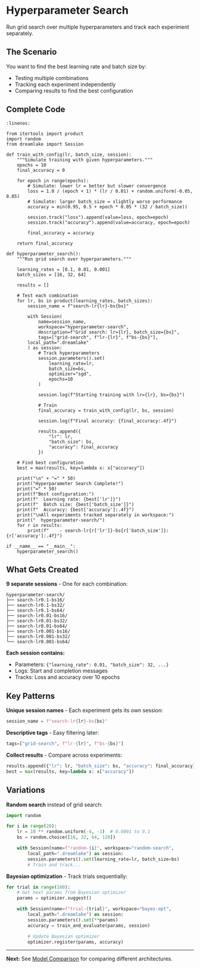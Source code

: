 # Hyperparameter Search

Run grid search over multiple hyperparameters and track each experiment separately.

## The Scenario

You want to find the best learning rate and batch size by:
- Testing multiple combinations
- Tracking each experiment independently
- Comparing results to find the best configuration

## Complete Code

```{code-block} python
:linenos:

from itertools import product
import random
from dreamlake import Session

def train_with_config(lr, batch_size, session):
    """Simulate training with given hyperparameters."""
    epochs = 10
    final_accuracy = 0

    for epoch in range(epochs):
        # Simulate: lower lr = better but slower convergence
        loss = 1.0 / (epoch + 1) * (lr / 0.01) + random.uniform(-0.05, 0.05)
        # Simulate: larger batch_size = slightly worse performance
        accuracy = min(0.95, 0.5 + epoch * 0.05 * (32 / batch_size))

        session.track("loss").append(value=loss, epoch=epoch)
        session.track("accuracy").append(value=accuracy, epoch=epoch)

        final_accuracy = accuracy

    return final_accuracy

def hyperparameter_search():
    """Run grid search over hyperparameters."""

    learning_rates = [0.1, 0.01, 0.001]
    batch_sizes = [16, 32, 64]

    results = []

    # Test each combination
    for lr, bs in product(learning_rates, batch_sizes):
        session_name = f"search-lr{lr}-bs{bs}"

        with Session(
            name=session_name,
            workspace="hyperparameter-search",
            description=f"Grid search: lr={lr}, batch_size={bs}",
            tags=["grid-search", f"lr-{lr}", f"bs-{bs}"],
        local_path=".dreamlake"
        ) as session:
            # Track hyperparameters
            session.parameters().set(
                learning_rate=lr,
                batch_size=bs,
                optimizer="sgd",
                epochs=10
            )

            session.log(f"Starting training with lr={lr}, bs={bs}")

            # Train
            final_accuracy = train_with_config(lr, bs, session)

            session.log(f"Final accuracy: {final_accuracy:.4f}")

            results.append({
                "lr": lr,
                "batch_size": bs,
                "accuracy": final_accuracy
            })

    # Find best configuration
    best = max(results, key=lambda x: x["accuracy"])

    print("\n" + "=" * 50)
    print("Hyperparameter Search Complete!")
    print("=" * 50)
    print(f"Best configuration:")
    print(f"  Learning rate: {best['lr']}")
    print(f"  Batch size: {best['batch_size']}")
    print(f"  Accuracy: {best['accuracy']:.4f}")
    print("\nAll experiments tracked separately in workspace:")
    print("  hyperparameter-search/")
    for r in results:
        print(f"    - search-lr{r['lr']}-bs{r['batch_size']}: {r['accuracy']:.4f}")

if __name__ == "__main__":
    hyperparameter_search()
```

## What Gets Created

**9 separate sessions** - One for each combination:
```
hyperparameter-search/
├── search-lr0.1-bs16/
├── search-lr0.1-bs32/
├── search-lr0.1-bs64/
├── search-lr0.01-bs16/
├── search-lr0.01-bs32/
├── search-lr0.01-bs64/
├── search-lr0.001-bs16/
├── search-lr0.001-bs32/
└── search-lr0.001-bs64/
```

**Each session contains:**
- Parameters: `{"learning_rate": 0.01, "batch_size": 32, ...}`
- Logs: Start and completion messages
- Tracks: Loss and accuracy over 10 epochs

## Key Patterns

**Unique session names** - Each experiment gets its own session:
```python
session_name = f"search-lr{lr}-bs{bs}"
```

**Descriptive tags** - Easy filtering later:
```python
tags=["grid-search", f"lr-{lr}", f"bs-{bs}"]
```

**Collect results** - Compare across experiments:
```python
results.append({"lr": lr, "batch_size": bs, "accuracy": final_accuracy})
best = max(results, key=lambda x: x["accuracy"])
```

## Variations

**Random search** instead of grid search:
```python
import random

for i in range(20):
    lr = 10 ** random.uniform(-4, -1)  # 0.0001 to 0.1
    bs = random.choice([16, 32, 64, 128])

    with Session(name=f"random-{i}", workspace="random-search",
        local_path=".dreamlake") as session:
        session.parameters().set(learning_rate=lr, batch_size=bs)
        # Train and track...
```

**Bayesian optimization** - Track trials sequentially:
```python
for trial in range(100):
    # Get next params from Bayesian optimizer
    params = optimizer.suggest()

    with Session(name=f"trial-{trial}", workspace="bayes-opt",
        local_path=".dreamlake") as session:
        session.parameters().set(**params)
        accuracy = train_and_evaluate(params, session)

        # Update Bayesian optimizer
        optimizer.register(params, accuracy)
```

---

**Next:** See [Model Comparison](model-comparison.md) for comparing different architectures.

